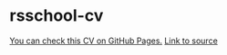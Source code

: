 # rsschool-cv

[You can check this CV on GitHub Pages.](https://Commandor05.github.io/rsschool-cv/cv)
[Link to source](https://Commandor05.github.io/rsschool-cv/)


